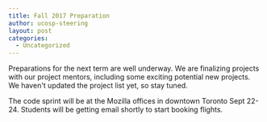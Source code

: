 ```yaml
---
title: Fall 2017 Preparation
author: ucosp-steering
layout: post
categories:
  - Uncategorized
---
```


Preparations for the next term are well underway.  We are finalizing projects with our project mentors, including some exciting potential new projects.  We haven't updated the project list yet, so stay tuned.

The code sprint will be at the Mozilla offices in downtown Toronto Sept 22-24. Students will be getting email shortly to start booking flights.
